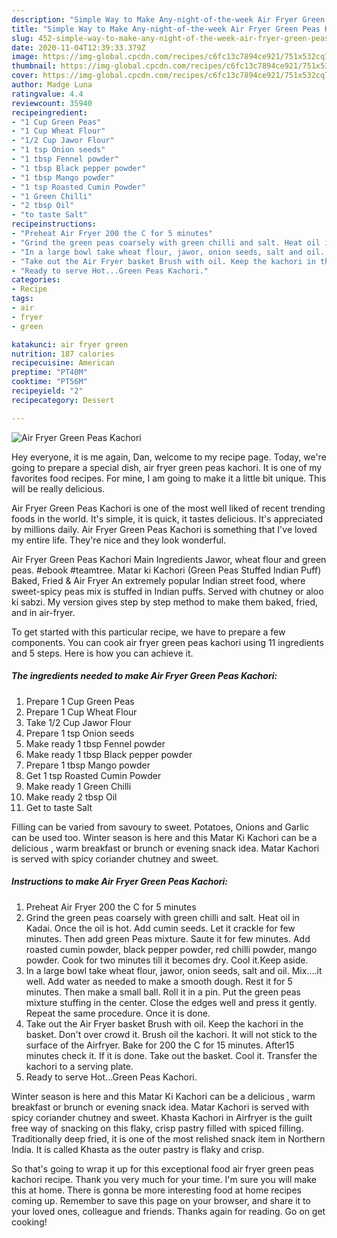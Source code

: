 ```yaml
---
description: "Simple Way to Make Any-night-of-the-week Air Fryer Green Peas Kachori"
title: "Simple Way to Make Any-night-of-the-week Air Fryer Green Peas Kachori"
slug: 452-simple-way-to-make-any-night-of-the-week-air-fryer-green-peas-kachori
date: 2020-11-04T12:39:33.379Z
image: https://img-global.cpcdn.com/recipes/c6fc13c7894ce921/751x532cq70/air-fryer-green-peas-kachori-recipe-main-photo.jpg
thumbnail: https://img-global.cpcdn.com/recipes/c6fc13c7894ce921/751x532cq70/air-fryer-green-peas-kachori-recipe-main-photo.jpg
cover: https://img-global.cpcdn.com/recipes/c6fc13c7894ce921/751x532cq70/air-fryer-green-peas-kachori-recipe-main-photo.jpg
author: Madge Luna
ratingvalue: 4.4
reviewcount: 35940
recipeingredient:
- "1 Cup Green Peas"
- "1 Cup Wheat Flour"
- "1/2 Cup Jawor Flour"
- "1 tsp Onion seeds"
- "1 tbsp Fennel powder"
- "1 tbsp Black pepper powder"
- "1 tbsp Mango powder"
- "1 tsp Roasted Cumin Powder"
- "1 Green Chilli"
- "2 tbsp Oil"
- "to taste Salt"
recipeinstructions:
- "Preheat Air Fryer 200 the C for 5 minutes"
- "Grind the green peas coarsely with green chilli and salt. Heat oil in Kadai. Once the oil is hot. Add cumin seeds. Let it crackle for few minutes. Then add green Peas mixture. Saute it for few minutes. Add roasted cumin powder, black pepper powder, red chilli powder, mango powder. Cook for two minutes till it becomes dry. Cool it.Keep aside."
- "In a large bowl take wheat flour, jawor, onion seeds, salt and oil. Mix....it well. Add water as needed to make a smooth dough. Rest it for 5 minutes. Then make a small ball. Roll it in a pin. Put the green peas mixture stuffing in the center. Close the edges well and press it gently. Repeat the same procedure. Once it is done."
- "Take out the Air Fryer basket Brush with oil. Keep the kachori in the basket. Don&#39;t over crowd it. Brush oil the kachori. It will not stick to the surface of the Airfryer. Bake for 200 the C for 15 minutes. After15 minutes check it. If it is done. Take out the basket. Cool it. Transfer the kachori to a serving plate."
- "Ready to serve Hot...Green Peas Kachori."
categories:
- Recipe
tags:
- air
- fryer
- green

katakunci: air fryer green 
nutrition: 187 calories
recipecuisine: American
preptime: "PT40M"
cooktime: "PT56M"
recipeyield: "2"
recipecategory: Dessert

---
```



![Air Fryer Green Peas Kachori](https://img-global.cpcdn.com/recipes/c6fc13c7894ce921/751x532cq70/air-fryer-green-peas-kachori-recipe-main-photo.jpg)

Hey everyone, it is me again, Dan, welcome to my recipe page. Today, we're going to prepare a special dish, air fryer green peas kachori. It is one of my favorites food recipes. For mine, I am going to make it a little bit unique. This will be really delicious.

Air Fryer Green Peas Kachori is one of the most well liked of recent trending foods in the world. It's simple, it is quick, it tastes delicious. It's appreciated by millions daily. Air Fryer Green Peas Kachori is something that I've loved my entire life. They're nice and they look wonderful.

Air Fryer Green Peas Kachori Main Ingredients Jawor, wheat flour and green peas. #ebook #teamtree. Matar ki Kachori (Green Peas Stuffed Indian Puff) Baked, Fried &amp; Air Fryer An extremely popular Indian street food, where sweet-spicy peas mix is stuffed in Indian puffs. Served with chutney or aloo ki sabzi. My version gives step by step method to make them baked, fried, and in air-fryer.


To get started with this particular recipe, we have to prepare a few components. You can cook air fryer green peas kachori using 11 ingredients and 5 steps. Here is how you can achieve it.

<!--inarticleads1-->

##### The ingredients needed to make Air Fryer Green Peas Kachori:

1. Prepare 1 Cup Green Peas
1. Prepare 1 Cup Wheat Flour
1. Take 1/2 Cup Jawor Flour
1. Prepare 1 tsp Onion seeds
1. Make ready 1 tbsp Fennel powder
1. Make ready 1 tbsp Black pepper powder
1. Prepare 1 tbsp Mango powder
1. Get 1 tsp Roasted Cumin Powder
1. Make ready 1 Green Chilli
1. Make ready 2 tbsp Oil
1. Get to taste Salt


Filling can be varied from savoury to sweet. Potatoes, Onions and Garlic can be used too. Winter season is here and this Matar Ki Kachori can be a delicious , warm breakfast or brunch or evening snack idea. Matar Kachori is served with spicy coriander chutney and sweet. 

<!--inarticleads2-->

##### Instructions to make Air Fryer Green Peas Kachori:

1. Preheat Air Fryer 200 the C for 5 minutes
1. Grind the green peas coarsely with green chilli and salt. Heat oil in Kadai. Once the oil is hot. Add cumin seeds. Let it crackle for few minutes. Then add green Peas mixture. Saute it for few minutes. Add roasted cumin powder, black pepper powder, red chilli powder, mango powder. Cook for two minutes till it becomes dry. Cool it.Keep aside.
1. In a large bowl take wheat flour, jawor, onion seeds, salt and oil. Mix....it well. Add water as needed to make a smooth dough. Rest it for 5 minutes. Then make a small ball. Roll it in a pin. Put the green peas mixture stuffing in the center. Close the edges well and press it gently. Repeat the same procedure. Once it is done.
1. Take out the Air Fryer basket Brush with oil. Keep the kachori in the basket. Don&#39;t over crowd it. Brush oil the kachori. It will not stick to the surface of the Airfryer. Bake for 200 the C for 15 minutes. After15 minutes check it. If it is done. Take out the basket. Cool it. Transfer the kachori to a serving plate.
1. Ready to serve Hot...Green Peas Kachori.


Winter season is here and this Matar Ki Kachori can be a delicious , warm breakfast or brunch or evening snack idea. Matar Kachori is served with spicy coriander chutney and sweet. Khasta Kachori in Airfryer is the guilt free way of snacking on this flaky, crisp pastry filled with spiced filling. Traditionally deep fried, it is one of the most relished snack item in Northern India. It is called Khasta as the outer pastry is flaky and crisp. 

So that's going to wrap it up for this exceptional food air fryer green peas kachori recipe. Thank you very much for your time. I'm sure you will make this at home. There is gonna be more interesting food at home recipes coming up. Remember to save this page on your browser, and share it to your loved ones, colleague and friends. Thanks again for reading. Go on get cooking!
